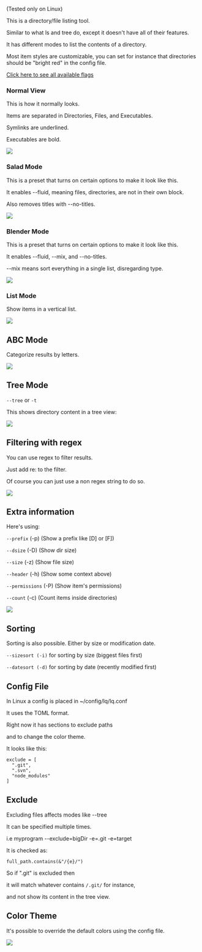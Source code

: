 (Tested only on Linux)

This is a directory/file listing tool.

Similar to what ls and tree do, except it doesn't have all of their features. 

It has different modes to list the contents of a directory. 

Most item styles are customizable, you can set for instance that directories should be "bright red" in the config file.

[Click here to see all available flags](https://madprops.github.io/lq/)

### Normal View
This is how it normally looks.

Items are separated in Directories, Files, and Executables.

Symlinks are underlined.

Executables are bold.

![](http://i.imgur.com/6CgXyag.jpg)

### Salad Mode
This is a preset that turns on certain options to make it look like this.

It enables --fluid, meaning files, directories, are not in their own block.

Also removes titles with --no-titles.

![](http://i.imgur.com/GElGSFc.jpg)

### Blender Mode
This is a preset that turns on certain options to make it look like this.

It enables --fluid, --mix, and --no-titles.

--mix means sort everything in a single list, disregarding type.

![](http://i.imgur.com/na6Kbw3.jpg)

### List Mode
Show items in a vertical list.

![](http://i.imgur.com/YYMBaTj.jpg)

## ABC Mode
Categorize results by letters.

![](http://i.imgur.com/E0ZW2Xz.jpg)

## Tree Mode

`--tree` or `-t`

This shows directory content in a tree view:

![](http://i.imgur.com/NS2VS6t.jpg)

## Filtering with regex
You can use regex to filter results.

Just add re: to the filter.

Of course you can just use a non regex string to do so.

![](http://i.imgur.com/G1I9R25.jpg)

## Extra information
Here's using:

`--prefix` (-p) (Show a prefix like [D] or [F])

`--dsize` (-D) (Show dir size)

`--size` (-z) (Show file size)

`--header` (-h) (Show some context above)

`--permissions` (-P) (Show item's permissions)

`--count` (-c) (Count items inside directories)

![](http://i.imgur.com/sGcR6aB.jpg)

## Sorting

Sorting is also possible. Either by size or modification date.

`--sizesort (-i)` for sorting by size (biggest files first)

`--datesort (-d)` for sorting by date (recently modified first)

## Config File

In Linux a config is placed in ~/config/lq/lq.conf

It uses the TOML format.

Right now it has sections to exclude paths

and to change the color theme.

It looks like this:

```
exclude = [
  ".git",
  ".svn",
  "node_modules"
]
```

## Exclude

Excluding files affects modes like --tree

It can be specified multiple times.

i.e myprogram --exclude=bigDir -e=.git -e=target
 
It is checked as:

```
full_path.contains(&"/{e}/")
```

So if ".git" is excluded then

it will match whatever contains `/.git/` for instance,

and not show its content in the tree view.

## Color Theme
It's possible to override the default colors using the config file.

![](http://i.imgur.com/z42bWjI.jpg)
